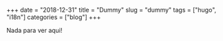 +++ 
date = "2018-12-31"
title = "Dummy"
slug = "dummy" 
tags = ["hugo", "i18n"]
categories = ["blog"]
+++

Nada para ver aqui!
